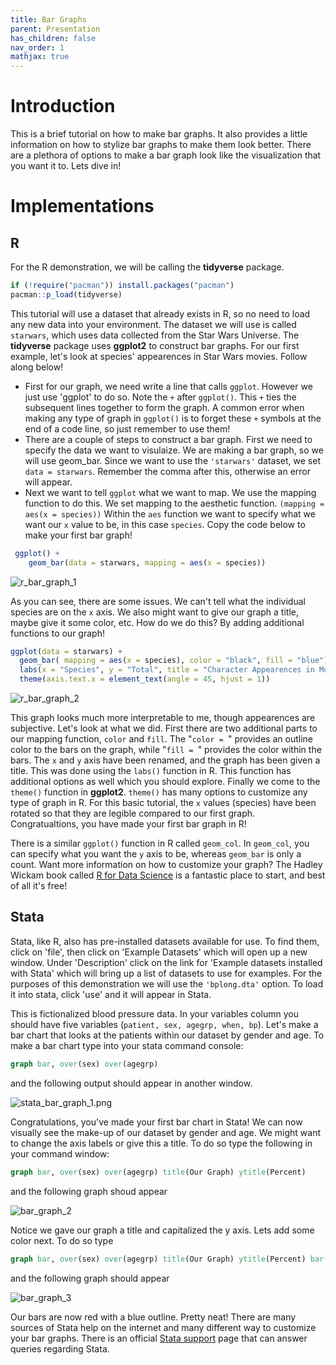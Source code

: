 ```yaml
---
title: Bar Graphs
parent: Presentation
has_children: false
nav_order: 1
mathjax: true
---
```


# Introduction

This is a brief tutorial on how to make bar graphs. It also provides a little information on how to stylize bar graphs to make them look better. There are a plethora of options to make a bar graph look like the visualization that you want it to. Lets dive in!

# Implementations

## R


For the R demonstration, we will be calling the **tidyverse** package. 

```r 
if (!require("pacman")) install.packages("pacman")
pacman::p_load(tidyverse)
```

This tutorial will use a dataset that already exists in R, so no need to load any new data into your environment. The dataset we will use is called `starwars`, which uses data collected from the Star Wars Universe. The **tidyverse** package uses **ggplot2** to construct bar graphs. For our first example, let's look at species' appearences in Star Wars movies. Follow along below!
- First for our graph, we need write a line that calls `ggplot`. However we just use 'ggplot' to do so. Note the `+` after `ggplot()`. This `+` ties the subsequent lines together to form the graph. A common error when making any type of graph in `ggplot()` is to forget these `+` symbols at the end of a code line, so just remember to use them!
- There are a couple of steps to construct a bar graph. First we need to specify the data we want to  visulaize. We are making a bar graph, so we will use geom_bar. Since we want to use the `'starwars'` dataset, we set `data = starwars`. Remember the comma after this, otherwise an error will appear.
- Next we want to tell `ggplot` what we want to map. We use the mapping function to do this. We set mapping to the aesthetic function. `(mapping = aes(x = species))` Within the `aes` function we want to specify what we want our `x` value to be, in this case `species`. Copy the code below to make your first bar graph!

```r
 ggplot() +
    geom_bar(data = starwars, mapping = aes(x = species)) 
 ```

![r_bar_graph_1](lost-stats.github.io/Presentation/Images/bar_plot_graphs/r_bar_graph_1.png)

As you can see, there are some issues. We can't tell what the individual species are on the `x` axis. We also might want to give our graph a title, maybe give it some color, etc. How do we do this? By adding additional functions to our graph!

```r
ggplot(data = starwars) +
  geom_bar( mapping = aes(x = species), color = "black", fill = "blue") +
  labs(x = "Species", y = "Total", title = "Character Appearences in Movies by Species") + 
  theme(axis.text.x = element_text(angle = 45, hjust = 1))
```

![r_bar_graph_2](lost-stats.github.io/Presentation/Images/bar_plot_graphs/r_bar_graph_2.png)

This graph looks much more interpretable to me, though appearences are subjective. Let's look at what we did. First there are two additional parts to our mapping function, `color` and `fill`. The "`color = `" provides an outline color to the bars on the graph, while "`fill = `" provides the color within the bars. The `x` and `y` axis have been renamed, and the graph has been given a title. This was done using the `labs()` function in R. This function has additional options as well which you should explore. Finally we come to the `theme()` function in **ggplot2**. `theme()` has many options to customize any type of graph in R. For this basic tutorial, the `x` values (species) have been rotated so that they are legible compared to our first graph. Congratualtions, you have made your first bar graph in R!

There is a similar `ggplot()` function in R called `geom_col`. In `geom_col`, you can specify what you want the `y` axis to be, whereas `geom_bar` is only a count. Want more information on how to customize your graph? The Hadley Wickam book called [R for Data Science](https://r4ds.had.co.nz/) is a fantastic place to start, and best of all it's free! 

## Stata 

Stata, like R, also has pre-installed datasets available for use. To find them, click on 'file', then click on 'Example Datasets' which will open up a new window. Under 'Description' click on the link for 'Example datasets installed with Stata' which will bring up a list of datasets to use for examples. For the purposes of this demonstration we will use the `'bplong.dta'` option. To load it into stata, click 'use' and it will appear in Stata. 

This is fictionalized blood pressure data. In your variables column you should have five variables (`patient, sex, agegrp, when, bp`). Let's make a bar chart that looks at the patients within our dataset by gender and age. To make a bar chart type into your stata command console:

```stata
graph bar, over(sex) over(agegrp) 
```
and the following output should appear in another window.

![stata_bar_graph_1.png](lost-stats.github.io/Presentation/Images/bar_plot_graphs/bar_graph_1.png)

Congratulations, you've made your first bar chart in Stata! We can now visually see the make-up of our dataset by gender and age. We might want to change the axis labels or give this a title. To do so type the following in your command window:

```stata
graph bar, over(sex) over(agegrp) title(Our Graph) ytitle(Percent)
```

and the following graph shoud appear

![bar_graph_2](lost-stats.github.io/Presentation/Images/bar_plot_graphs/bar_graph_2.png)

Notice we gave our graph a title and capitalized the y axis. Lets add some color next. To do so type

```stata
graph bar, over(sex) over(agegrp) title(Our Graph) ytitle(Percent) bar(1, fcolor(red)) bar(2, fcolor(blue))
```
and the following graph should appear


![bar_graph_3](lost-stats.github.io/Presentation/Images/bar_plot_graphs/bar_graph_3.png)

Our bars are now red with a blue outline. Pretty neat! There are many sources of Stata help on the internet and many different way to customize your bar graphs. There is an official [Stata support](stata.com/support/) page that can answer queries regarding Stata. 
